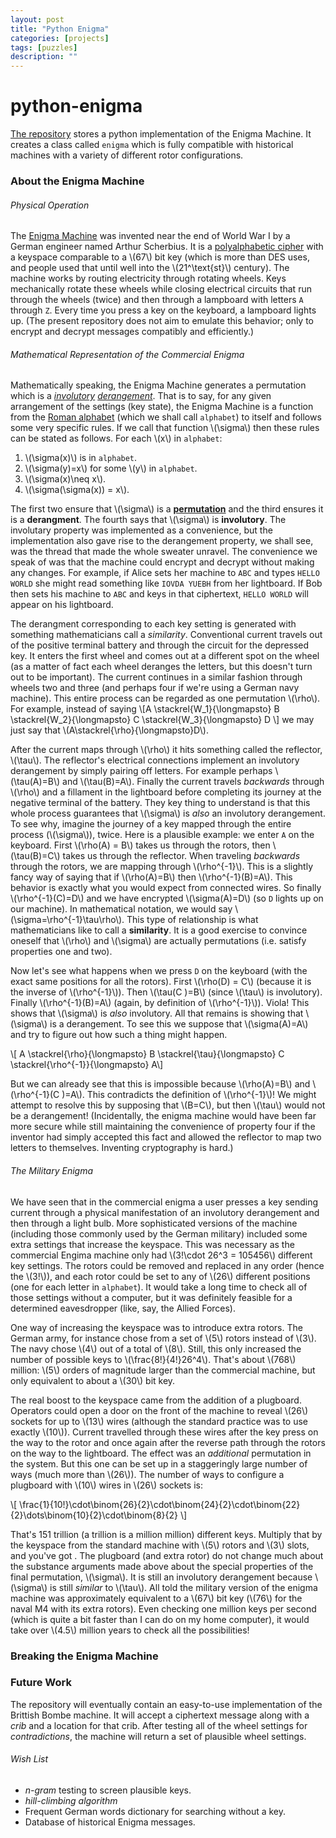 ```yaml
---
layout: post
title: "Python Enigma"
categories: [projects]
tags: [puzzles]
description: ""
---
```


# python-enigma
[The repository](github.io/aylvisaker/python-enigma) stores a python implementation of the Enigma Machine. It creates a class called `enigma` which is fully compatible with historical machines with a variety of different rotor configurations.

### About the Enigma Machine
###### Physical Operation
The [Enigma Machine](wki.pe/Enigma_machine) was invented near the end of World War I by a German engineer named Arthur Scherbius. It is a [polyalphabetic cipher](wki.pe/Polyalphabetic_cipher) with a keyspace comparable to a \\(67\\) bit key (which is more than DES uses, and people used that until well into the \\(21^\text{st}\\) century). The machine works by routing electricity through rotating wheels. Keys mechanically rotate these wheels while closing electrical circuits that run through the wheels (twice) and then through a lampboard with letters `A` through `Z`. Every time you press a key on the keyboard, a lampboard lights up. (The present repository does not aim to emulate this behavior; only to encrypt and decrypt messages compatibly and efficiently.)

###### Mathematical Representation of the Commercial Enigma
Mathematically speaking, the Enigma Machine generates a permutation which is a *[involutory](wki.pe/Involution_(mathematics)) [derangement](wki.pe/Derangement)*. That is to say, for any given arrangement of the settings (key state), the Enigma Machine is a function from the [Roman alphabet](Roman_alphabet) (which we shall call `alphabet`) to itself and follows some very specific rules. If we call that function \\(\\sigma\\) then these rules can be stated as follows. For each \\(x\\) in `alphabet`:
1. \\(\\sigma(x)\\) is in `alphabet`.
2. \\(\\sigma(y)=x\\) for some \\(y\\) in `alphabet`.
3. \\(\\sigma(x)\\neq x\\).
4. \\(\\sigma(\\sigma(x)) = x\\).

The first two ensure that \\(\\sigma\\) is a **[permutation](wki.pe/Permutation)** and the third ensures it is a **derangment**. The fourth says that \\(\\sigma\\) is **involutory**. The involutary property was implemented as a convenience, but the implementation also gave rise to the derangement property, we shall see, was the thread that made the whole sweater unravel. The convenience we speak of was that the machine could encrypt and decrypt without making any changes. For example, if Alice sets her machine to `ABC` and types `HELLO WORLD` she might read something like `IOVDA YUEBH` from her lightboard. If Bob then sets his machine to `ABC` and keys in that ciphertext, `HELLO WORLD` will appear on his lightboard.

The derangment corresponding to each key setting is generated with something mathematicians call a *similarity*. Conventional current travels out of the positive terminal battery and through the circuit for the depressed key. It enters the first wheel and comes out at a different spot on the wheel (as a matter of fact each wheel deranges the letters, but this doesn't turn out to be important). The current continues in a similar fashion through wheels two and three (and perhaps four if we're using a German navy machine). This entire process can be regarded as one permutation \\(\\rho\\). For example, instead of saying 
\\[A \\stackrel{W\_1}{\\longmapsto} B \\stackrel{W\_2}{\\longmapsto} C \\stackrel{W\_3}{\\longmapsto} D \\]
we may just say that \\(A\\stackrel{\\rho}{\\longmapsto}D\\).

After the current maps through \\(\\rho\\) it hits something called the reflector, \\(\\tau\\). The reflector's electrical connections implement an involutory derangement by simply pairing off letters. For example perhaps \\(\\tau(A)=B\\) and \\(\\tau(B)=A\\). Finally the current travels *backwards* through \\(\\rho\\) and a fillament in the lightboard before completing its journey at the negative terminal of the battery. They key thing to understand is that this whole process guarantees that \\(\\sigma\\) is *also* an involutory derangement. To see why, imagine the journey of a key mapped through the entire process (\\(\\sigma\\)), twice. Here is a plausible example: we enter `A` on the keyboard. First \\(\\rho(A) = B\\) takes us through the rotors, then \\(\\tau(B)=C\\) takes us through the reflector. When traveling *backwards* through the rotors, we are mapping through \\(\\rho^{-1}\\). This is a slightly fancy way of saying that if \\(\\rho(A)=B\\) then \\(\\rho^{-1}(B)=A\\). This behavior is exactly what you would expect from connected wires. So finally \\(\\rho^{-1}(C)=D\\) and we have encrypted \\(\\sigma(A)=D\\) (so `D` lights up on our machine). In mathematical notation, we would say \\(\\sigma=\\rho^{-1}\\tau\\rho\\). This type of relationship is what mathematicians like to call a **similarity**. It is a good exercise to convince oneself that \\(\\rho\\) and \\(\\sigma\\) are actually permutations (i.e. satisfy properties one and two).

Now let's see what happens when we press `D` on the keyboard (with the exact same positions for all the rotors). First \\(\\rho(D) = C\\) (because it is the inverse of \\(\\rho^{-1}\\)). Then \\(\\tau(C )=B\\) (since \\(\\tau\\) is involutory). Finally \\(\\rho^{-1}(B)=A\\) (again, by definition of \\(\\rho^{-1}\\)). Viola! This shows that \\(\\sigma\\) is *also* involutory. All that remains is showing that \\(\\sigma\\) is a derangement. To see this we suppose that \\(\\sigma(A)=A\\) and try to figure out how such a thing might happen.

\\[ A \\stackrel{\\rho}{\\longmapsto} B \\stackrel{\\tau}{\\longmapsto} C \\stackrel{\\rho^{-1}}{\\longmapsto} A\\]

But we can already see that this is impossible because \\(\\rho(A)=B\\) and \\(\\rho^{-1}(C )=A\\). This contradicts the definition of \\(\\rho^{-1}\\)! We might attempt to resolve this by supposing that \\(B=C\\), but then \\(\\tau\\) would not be a derangement! (Incidentally, the enigma machine would have been far more secure while still maintaining the convenience of property four if the inventor had simply accepted this fact and allowed the reflector to map two letters to themselves. Inventing cryptography is hard.)

###### The Military Enigma

We have seen that in the commercial enigma a user presses a key sending current through a physical manifestation of an involutory derangement and then through a light bulb. More sophisticated versions of the machine (including those commonly used by the German military) included some extra settings that increase the keyspace. This was necessary as the commercial Engima machine only had \\(3!\\cdot 26^3 = 105456\\) different key settings. The rotors could be removed and replaced in any order (hence the \\(3!\\)), and each rotor could be set to any of \\(26\\) different positions (one for each letter in `alphabet`).  It would take a long time to check all of those settings without a computer, but it was definitely feasible for a determined eavesdropper (like, say, the Allied Forces).

One way of increasing the keyspace was to introduce extra rotors. The German army, for instance chose from a set of \\(5\\) rotors instead of \\(3\\). The navy chose \\(4\\) out of a total of \\(8\\). Still, this only increased the number of possible keys to \\(\\frac{8!}{4!}26^4\\). That's about \\(768\\) million: \\(5\\) orders of magnitude larger than the commercial machine, but only equivalent to about a \\(30\\) bit key.

The real boost to the keyspace came from the addition of a plugboard. Operators could open a door on the front of the machine to reveal \\(26\\) sockets for up to \\(13\\) wires (although the standard practice was to use exactly \\(10\\)). Current travelled through these wires after the key press on the way to the rotor and once again after the reverse path through the rotors on the way to the lightboard. The effect was an *additional* permutation in the system. But this one can be set up in a staggeringly large number of ways (much more than \\(26\\)). The number of ways to configure a plugboard with \\(10\\) wires in \\(26\\) sockets is:

\\[ \frac{1}{10!}\\cdot\\binom{26}{2}\\cdot\\binom{24}{2}\\cdot\\binom{22}{2}\\dots\\binom{10}{2}\\cdot\\binom{8}{2} \\]

That's 151 trillion (a trillion is a million million) different keys. Multiply that by the keyspace from the standard machine with \\(5\\) rotors and \\(3\\) slots, and you've got . The plugboard (and extra rotor) do not change much about the substance arguments made above about the special properties of the final permutation, \\(\\sigma\\). It is still an involutory derangement because \\(\\sigma\\) is still *similar* to \\(\\tau\\). All told the military version of the enigma machine was approximately equivalent to a \\(67\\) bit key (\\(76\\) for the naval M4 with its extra rotors). Even checking one million keys per second (which is quite a bit faster than I can do on my home computer), it would take over \\(4.5\\) million years to check all the possibilities!

### Breaking the Enigma Machine

### Future Work
The repository will eventually contain an easy-to-use implementation of the Brittish Bombe machine. It will accept a ciphertext message along with a *crib* and a location for that crib. After testing all of the wheel settings for *contradictions*, the machine will return a set of plausible wheel settings.

###### Wish List
* *n-gram* testing to screen plausible keys.
* *hill-climbing algorithm*
* Frequent German words dictionary for searching without a key.
* Database of historical Enigma messages.
